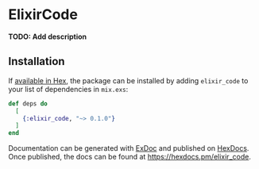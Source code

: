 # ElixirCode

**TODO: Add description**

## Installation

If [available in Hex](https://hex.pm/docs/publish), the package can be installed
by adding `elixir_code` to your list of dependencies in `mix.exs`:

```elixir
def deps do
  [
    {:elixir_code, "~> 0.1.0"}
  ]
end
```

Documentation can be generated with [ExDoc](https://github.com/elixir-lang/ex_doc)
and published on [HexDocs](https://hexdocs.pm). Once published, the docs can
be found at <https://hexdocs.pm/elixir_code>.

